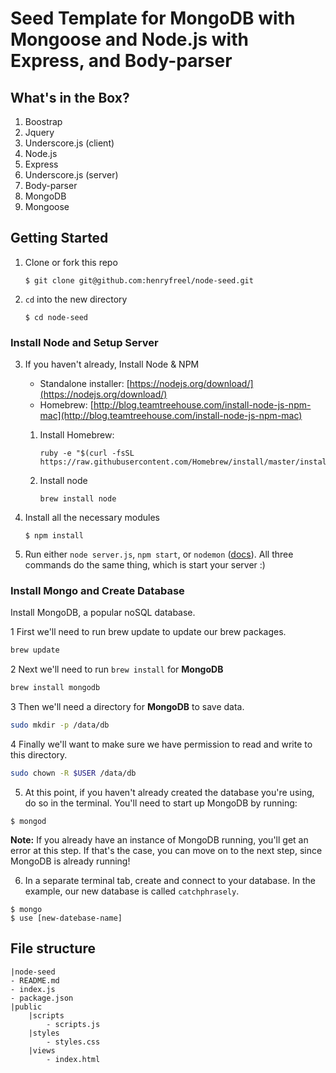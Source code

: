# Seed Template for MongoDB with Mongoose and Node.js with Express, and Body-parser

## What's in the Box?

1. Boostrap
2. Jquery
3. Underscore.js (client)
4. Node.js
5. Express
6. Underscore.js (server)
7. Body-parser
8. MongoDB
9. Mongoose



## Getting Started 

1. Clone or fork this repo
	```
	$ git clone git@github.com:henryfreel/node-seed.git
	```

2. `cd` into the new directory
	```
	$ cd node-seed
	```

### Install Node and Setup Server

3. If you haven't already, Install Node & NPM
 	* Standalone installer: [https://nodejs.org/download/](https://nodejs.org/download/)
 	* Homebrew: [http://blog.teamtreehouse.com/install-node-js-npm-mac](http://blog.teamtreehouse.com/install-node-js-npm-mac)
 	
    1. Install Homebrew:

        ```
        ruby -e "$(curl -fsSL https://raw.githubusercontent.com/Homebrew/install/master/install)"
        ```

    2. Install node

        ```
        brew install node
        ```

4. Install all the necessary modules
	```
	$ npm install
	```

5. Run either `node server.js`, `npm start`, or `nodemon` (<a href="http://nodemon.io" target="_blank">docs</a>). All three commands do the same thing, which is start your server :)

### Install Mongo and Create Database

Install MongoDB, a popular noSQL database.

1 First we'll need to run brew update to update our brew packages.

  ```bash
  brew update
  ```
2 Next we'll need to run `brew install` for **MongoDB**

  ```bash
  brew install mongodb
  ```

3 Then we'll need a directory for **MongoDB** to save data.

  ```bash
  sudo mkdir -p /data/db
  ```

4 Finally we'll want to make sure we have permission to read and write to this directory.

  ```bash
  sudo chown -R $USER /data/db
  ```

5. At this point, if you haven't already created the database you're using, do so in the terminal. You'll need to start up MongoDB by running:

  ```
  $ mongod
  ```

  **Note:** If you already have an instance of MongoDB running, you'll get an error at this step. If that's the case, you can move on to the next step, since MongoDB is already running!

6. In a separate terminal tab, create and connect to your database. In the example, our new database is called `catchphrasely`.

  ```
  $ mongo
  $ use [new-datebase-name]
  ```

## File structure

```
|node-seed
- README.md
- index.js
- package.json
|public
	|scripts
		- scripts.js
	|styles
		- styles.css
	|views
		- index.html

```